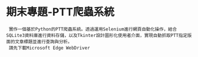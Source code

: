 # 期末專題-PTT爬蟲系統
     實作一個基於Python的PTT爬蟲系統。透過運用Selenium進行網頁自動化操作，結合SQLite3資料庫進行資料存儲，以及Tkinter設計圖形化使用者介面，實現自動抓取PTT指定版面的文章標題並進行查詢與分析。
     請先下載Microsoft Edge WebDriver
